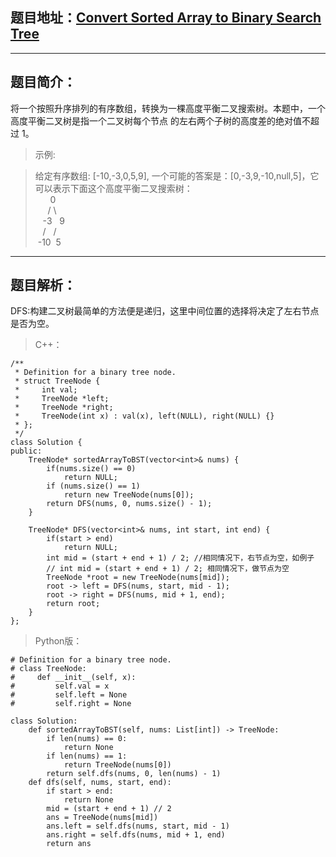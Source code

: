 ## 题目地址：[Convert Sorted Array to Binary Search Tree](https://leetcode.com/problems/convert-sorted-array-to-binary-search-tree/)
---
## 题目简介：
将一个按照升序排列的有序数组，转换为一棵高度平衡二叉搜索树。本题中，一个高度平衡二叉树是指一个二叉树每个节点 的左右两个子树的高度差的绝对值不超过 1。

> 示例: 

> 给定有序数组: [-10,-3,0,5,9],  一个可能的答案是：[0,-3,9,-10,null,5]，它可以表示下面这个高度平衡二叉搜索树：  
> &nbsp;&nbsp;&nbsp;&nbsp;&nbsp;&nbsp;0  
> &nbsp;&nbsp;&nbsp;&nbsp;&nbsp;/&nbsp;\  
> &nbsp;&nbsp;&nbsp;-3&nbsp;&nbsp;&nbsp;9  
> &nbsp;&nbsp;&nbsp;/&nbsp;&nbsp;&nbsp;/  
> &nbsp;-10&nbsp;&nbsp;5  


---
## 题目解析：  
DFS:构建二叉树最简单的方法便是递归，这里中间位置的选择将决定了左右节点是否为空。
>C++：

```
/**
 * Definition for a binary tree node.
 * struct TreeNode {
 *     int val;
 *     TreeNode *left;
 *     TreeNode *right;
 *     TreeNode(int x) : val(x), left(NULL), right(NULL) {}
 * };
 */
class Solution {
public:
    TreeNode* sortedArrayToBST(vector<int>& nums) {
        if(nums.size() == 0)
            return NULL;
        if (nums.size() == 1)
            return new TreeNode(nums[0]);
        return DFS(nums, 0, nums.size() - 1);
    }
    
    TreeNode* DFS(vector<int>& nums, int start, int end) {
        if(start > end)
            return NULL;
        int mid = (start + end + 1) / 2; //相同情况下，右节点为空，如例子
        // int mid = (start + end + 1) / 2; 相同情况下，做节点为空
        TreeNode *root = new TreeNode(nums[mid]);
        root -> left = DFS(nums, start, mid - 1);
        root -> right = DFS(nums, mid + 1, end);
        return root;
    }
};
```
>Python版：

```
# Definition for a binary tree node.
# class TreeNode:
#     def __init__(self, x):
#         self.val = x
#         self.left = None
#         self.right = None
 
class Solution:
    def sortedArrayToBST(self, nums: List[int]) -> TreeNode:
        if len(nums) == 0:
            return None
        if len(nums) == 1:
            return TreeNode(nums[0])
        return self.dfs(nums, 0, len(nums) - 1)
    def dfs(self, nums, start, end):
        if start > end:
            return None
        mid = (start + end + 1) // 2
        ans = TreeNode(nums[mid])
        ans.left = self.dfs(nums, start, mid - 1)
        ans.right = self.dfs(nums, mid + 1, end)
        return ans
```
